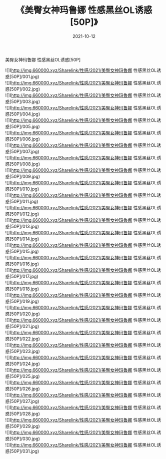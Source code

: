 ﻿---
layout: post
title:  《美臀女神玛鲁娜 性感黑丝OL诱惑[50P]》
date:   2021-10-12
img: http://img.660000.xyz/Sharelink/性感/2021/美臀女神玛鲁娜 性感黑丝OL诱惑[50P]/000.jpg
categories: [美女, 清纯, 唯美]
---

美臀女神玛鲁娜 性感黑丝OL诱惑[50P]

  ![](http://img.660000.xyz/Sharelink/性感/2021/美臀女神玛鲁娜 性感黑丝OL诱惑[50P]/001.jpg) <br> ![](http://img.660000.xyz/Sharelink/性感/2021/美臀女神玛鲁娜 性感黑丝OL诱惑[50P]/002.jpg) <br> ![](http://img.660000.xyz/Sharelink/性感/2021/美臀女神玛鲁娜 性感黑丝OL诱惑[50P]/003.jpg) <br> ![](http://img.660000.xyz/Sharelink/性感/2021/美臀女神玛鲁娜 性感黑丝OL诱惑[50P]/004.jpg) <br> ![](http://img.660000.xyz/Sharelink/性感/2021/美臀女神玛鲁娜 性感黑丝OL诱惑[50P]/005.jpg) <br> ![](http://img.660000.xyz/Sharelink/性感/2021/美臀女神玛鲁娜 性感黑丝OL诱惑[50P]/006.jpg) <br> ![](http://img.660000.xyz/Sharelink/性感/2021/美臀女神玛鲁娜 性感黑丝OL诱惑[50P]/007.jpg) <br> ![](http://img.660000.xyz/Sharelink/性感/2021/美臀女神玛鲁娜 性感黑丝OL诱惑[50P]/008.jpg) <br> ![](http://img.660000.xyz/Sharelink/性感/2021/美臀女神玛鲁娜 性感黑丝OL诱惑[50P]/009.jpg) <br> ![](http://img.660000.xyz/Sharelink/性感/2021/美臀女神玛鲁娜 性感黑丝OL诱惑[50P]/010.jpg) <br> ![](http://img.660000.xyz/Sharelink/性感/2021/美臀女神玛鲁娜 性感黑丝OL诱惑[50P]/011.jpg) <br> ![](http://img.660000.xyz/Sharelink/性感/2021/美臀女神玛鲁娜 性感黑丝OL诱惑[50P]/012.jpg) <br> ![](http://img.660000.xyz/Sharelink/性感/2021/美臀女神玛鲁娜 性感黑丝OL诱惑[50P]/013.jpg) <br> ![](http://img.660000.xyz/Sharelink/性感/2021/美臀女神玛鲁娜 性感黑丝OL诱惑[50P]/014.jpg) <br> ![](http://img.660000.xyz/Sharelink/性感/2021/美臀女神玛鲁娜 性感黑丝OL诱惑[50P]/015.jpg) <br> ![](http://img.660000.xyz/Sharelink/性感/2021/美臀女神玛鲁娜 性感黑丝OL诱惑[50P]/016.jpg) <br> ![](http://img.660000.xyz/Sharelink/性感/2021/美臀女神玛鲁娜 性感黑丝OL诱惑[50P]/017.jpg) <br> ![](http://img.660000.xyz/Sharelink/性感/2021/美臀女神玛鲁娜 性感黑丝OL诱惑[50P]/018.jpg) <br> ![](http://img.660000.xyz/Sharelink/性感/2021/美臀女神玛鲁娜 性感黑丝OL诱惑[50P]/019.jpg) <br> ![](http://img.660000.xyz/Sharelink/性感/2021/美臀女神玛鲁娜 性感黑丝OL诱惑[50P]/020.jpg) <br> ![](http://img.660000.xyz/Sharelink/性感/2021/美臀女神玛鲁娜 性感黑丝OL诱惑[50P]/021.jpg) <br> ![](http://img.660000.xyz/Sharelink/性感/2021/美臀女神玛鲁娜 性感黑丝OL诱惑[50P]/022.jpg) <br> ![](http://img.660000.xyz/Sharelink/性感/2021/美臀女神玛鲁娜 性感黑丝OL诱惑[50P]/023.jpg) <br> ![](http://img.660000.xyz/Sharelink/性感/2021/美臀女神玛鲁娜 性感黑丝OL诱惑[50P]/024.jpg) <br> ![](http://img.660000.xyz/Sharelink/性感/2021/美臀女神玛鲁娜 性感黑丝OL诱惑[50P]/025.jpg) <br> ![](http://img.660000.xyz/Sharelink/性感/2021/美臀女神玛鲁娜 性感黑丝OL诱惑[50P]/026.jpg) <br> ![](http://img.660000.xyz/Sharelink/性感/2021/美臀女神玛鲁娜 性感黑丝OL诱惑[50P]/027.jpg) <br> ![](http://img.660000.xyz/Sharelink/性感/2021/美臀女神玛鲁娜 性感黑丝OL诱惑[50P]/028.jpg) <br> ![](http://img.660000.xyz/Sharelink/性感/2021/美臀女神玛鲁娜 性感黑丝OL诱惑[50P]/029.jpg) <br> ![](http://img.660000.xyz/Sharelink/性感/2021/美臀女神玛鲁娜 性感黑丝OL诱惑[50P]/030.jpg) <br> ![](http://img.660000.xyz/Sharelink/性感/2021/美臀女神玛鲁娜 性感黑丝OL诱惑[50P]/031.jpg) <br>